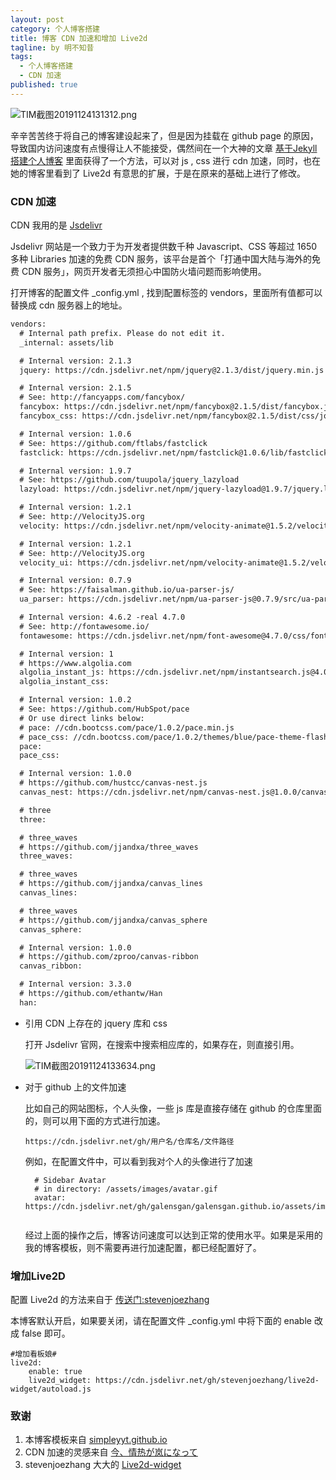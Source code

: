 ```yaml
---
layout: post
category: 个人博客搭建
title: 博客 CDN 加速和增加 Live2d
tagline: by 明不知昔
tags: 
  - 个人博客搭建
  - CDN 加速
published: true
---
```


![TIM截图20191124131312.png](https://i.loli.net/2019/11/24/ZPfUFSTdKuXQlq1.png)

辛辛苦苦终于将自己的博客建设起来了，但是因为挂载在 github page 的原因，导致国内访问速度有点慢得让人不能接受，偶然间在一个大神的文章 [基于Jekyll搭建个人博客](https://wu-kan.github.io/posts/%E5%8D%9A%E5%AE%A2%E6%90%AD%E5%BB%BA/%E5%9F%BA%E4%BA%8EJekyll%E6%90%AD%E5%BB%BA%E4%B8%AA%E4%BA%BA%E5%8D%9A%E5%AE%A2) 里面获得了一个方法，可以对  js , css 进行 cdn 加速，同时，也在她的博客里看到了 Live2d 有意思的扩展，于是在原来的基础上进行了修改。

<!--more-->

### CDN 加速

CDN 我用的是 [ Jsdelivr](https://www.jsdelivr.com/)

 Jsdelivr 网站是一个致力于为开发者提供数千种 Javascript、CSS 等超过 1650 多种 Libraries 加速的免费 CDN 服务，该平台是首个「打通中国大陆与海外的免费 CDN 服务」，网页开发者无须担心中国防火墙问题而影响使用。 

打开博客的配置文件 _config.yml , 找到配置标签的 vendors，里面所有值都可以替换成 cdn 服务器上的地址。

``` HTML
vendors:
  # Internal path prefix. Please do not edit it.
  _internal: assets/lib

  # Internal version: 2.1.3
  jquery: https://cdn.jsdelivr.net/npm/jquery@2.1.3/dist/jquery.min.js

  # Internal version: 2.1.5
  # See: http://fancyapps.com/fancybox/
  fancybox: https://cdn.jsdelivr.net/npm/fancybox@2.1.5/dist/fancybox.jquery.cjs.min.js
  fancybox_css: https://cdn.jsdelivr.net/npm/fancybox@2.1.5/dist/css/jquery.fancybox.css

  # Internal version: 1.0.6
  # See: https://github.com/ftlabs/fastclick
  fastclick: https://cdn.jsdelivr.net/npm/fastclick@1.0.6/lib/fastclick.min.js

  # Internal version: 1.9.7
  # See: https://github.com/tuupola/jquery_lazyload
  lazyload: https://cdn.jsdelivr.net/npm/jquery-lazyload@1.9.7/jquery.lazyload.min.js

  # Internal version: 1.2.1
  # See: http://VelocityJS.org
  velocity: https://cdn.jsdelivr.net/npm/velocity-animate@1.5.2/velocity.min.js

  # Internal version: 1.2.1
  # See: http://VelocityJS.org
  velocity_ui: https://cdn.jsdelivr.net/npm/velocity-animate@1.5.2/velocity.ui.js

  # Internal version: 0.7.9
  # See: https://faisalman.github.io/ua-parser-js/
  ua_parser: https://cdn.jsdelivr.net/npm/ua-parser-js@0.7.9/src/ua-parser.min.js

  # Internal version: 4.6.2 -real 4.7.0
  # See: http://fontawesome.io/
  fontawesome: https://cdn.jsdelivr.net/npm/font-awesome@4.7.0/css/font-awesome.min.css

  # Internal version: 1
  # https://www.algolia.com
  algolia_instant_js: https://cdn.jsdelivr.net/npm/instantsearch.js@4.0.0/dist/instantsearch.production.min.js
  algolia_instant_css:

  # Internal version: 1.0.2
  # See: https://github.com/HubSpot/pace
  # Or use direct links below:
  # pace: //cdn.bootcss.com/pace/1.0.2/pace.min.js
  # pace_css: //cdn.bootcss.com/pace/1.0.2/themes/blue/pace-theme-flash.min.css
  pace:
  pace_css:

  # Internal version: 1.0.0
  # https://github.com/hustcc/canvas-nest.js
  canvas_nest: https://cdn.jsdelivr.net/npm/canvas-nest.js@1.0.0/canvas-nest.min.js

  # three
  three:

  # three_waves
  # https://github.com/jjandxa/three_waves
  three_waves:

  # three_waves
  # https://github.com/jjandxa/canvas_lines
  canvas_lines:

  # three_waves
  # https://github.com/jjandxa/canvas_sphere
  canvas_sphere:

  # Internal version: 1.0.0
  # https://github.com/zproo/canvas-ribbon
  canvas_ribbon:

  # Internal version: 3.3.0
  # https://github.com/ethantw/Han
  han:
```

* 引用 CDN 上存在的  jquery 库和 css

  打开 Jsdelivr 官网，在搜索中搜索相应库的，如果存在，则直接引用。

  ![TIM截图20191124133634.png](https://i.loli.net/2019/11/24/n1salZ8wcOhGU9Y.png)

* 对于 github 上的文件加速

  比如自己的网站图标，个人头像，一些 js 库是直接存储在 github 的仓库里面的，则可以用下面的方式进行加速。

  `https://cdn.jsdelivr.net/gh/用户名/仓库名/文件路径`
  
  例如，在配置文件中，可以看到我对个人的头像进行了加速

  ```
	# Sidebar Avatar
	# in directory: /assets/images/avatar.gif
	avatar: https://cdn.jsdelivr.net/gh/galensgan/galensgan.github.io/assets/images/info/author.jpg
    
  ```

	经过上面的操作之后，博客访问速度可以达到正常的使用水平。如果是采用的我的博客模板，则不需要再进行加速配置，都已经配置好了。

### 增加Live2D

配置 Live2d 的方法来自于 [ 传送门:stevenjoezhang](https://github.com/stevenjoezhang/live2d-widget)

本博客默认开启，如果要关闭，请在配置文件 _config.yml 中将下面的 enable 改成 false 即可。

```
#增加看板娘#
live2d:
    enable: true
    live2d_widget: https://cdn.jsdelivr.net/gh/stevenjoezhang/live2d-widget/autoload.js
```


### 致谢

1. 本博客模板来自 [simpleyyt.github.io](https://github.com/Simpleyyt/simpleyyt.github.io)
2. CDN 加速的灵感来自 [今、情热が岚になって](https://wu-kan.github.io)
3. stevenjoezhang 大大的 [Live2d-widget](https://github.com/stevenjoezhang/live2d-widget)

